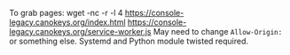 To grab pages:
wget -nc -r -l 4 https://console-legacy.canokeys.org/index.html https://console-legacy.canokeys.org/service-worker.js
May need to change `Allow-Origin:` or something else.
Systemd and Python module twisted required.
